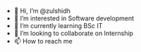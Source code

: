 - 👋 Hi, I’m @zulshidh
- 👀 I’m interested in Software development 
- 🌱 I’m currently learning BSc IT
- 💞️ I’m looking to collaborate on Internship 
- 📫 How to reach me 

<!---
zulshidh/zulshidh is a ✨ special ✨ repository because its `README.md` (this file) appears on your GitHub profile.
You can click the Preview link to take a look at your changes.
--->
